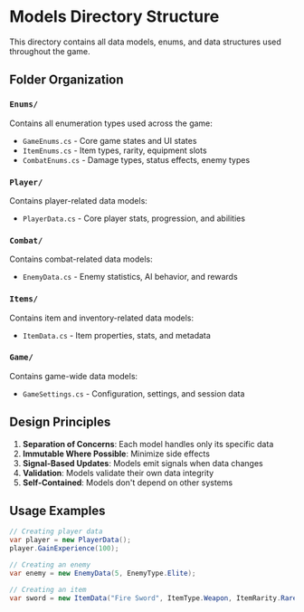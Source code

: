 # Models Directory Structure

This directory contains all data models, enums, and data structures used throughout the game.

## **Folder Organization**

### **`Enums/`**
Contains all enumeration types used across the game:
- `GameEnums.cs` - Core game states and UI states
- `ItemEnums.cs` - Item types, rarity, equipment slots
- `CombatEnums.cs` - Damage types, status effects, enemy types

### **`Player/`**
Contains player-related data models:
- `PlayerData.cs` - Core player stats, progression, and abilities

### **`Combat/`**
Contains combat-related data models:
- `EnemyData.cs` - Enemy statistics, AI behavior, and rewards

### **`Items/`**
Contains item and inventory-related data models:
- `ItemData.cs` - Item properties, stats, and metadata

### **`Game/`**
Contains game-wide data models:
- `GameSettings.cs` - Configuration, settings, and session data

## **Design Principles**

1. **Separation of Concerns**: Each model handles only its specific data
2. **Immutable Where Possible**: Minimize side effects
3. **Signal-Based Updates**: Models emit signals when data changes
4. **Validation**: Models validate their own data integrity
5. **Self-Contained**: Models don't depend on other systems

## **Usage Examples**

```csharp
// Creating player data
var player = new PlayerData();
player.GainExperience(100);

// Creating an enemy
var enemy = new EnemyData(5, EnemyType.Elite);

// Creating an item
var sword = new ItemData("Fire Sword", ItemType.Weapon, ItemRarity.Rare);
```
